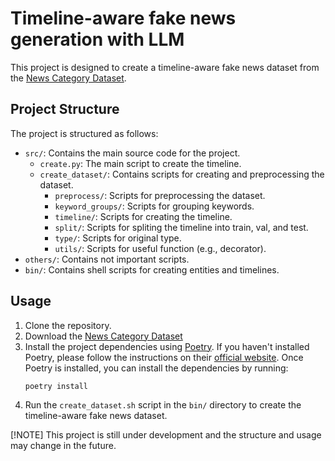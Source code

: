 # Timeline-aware fake news generation with LLM

This project is designed to create a timeline-aware fake news dataset from the [News Category Dataset](https://www.kaggle.com/datasets/rmisra/news-category-dataset?resource=download).

## Project Structure

The project is structured as follows:

- `src/`: Contains the main source code for the project.
  - `create.py`: The main script to create the timeline.
  - `create_dataset/`: Contains scripts for creating and preprocessing the dataset.
    - `preprocess/`: Scripts for preprocessing the dataset.
    - `keyword_groups/`: Scripts for grouping keywords.
    - `timeline/`: Scripts for creating the timeline.
    - `split/`: Scripts for spliting the timeline into train, val, and test.
    - `type/`: Scripts for original type.
    - `utils/`: Scripts for useful function (e.g., decorator).
- `others/`: Contains not important scripts.
- `bin/`: Contains shell scripts for creating entities and timelines.

## Usage

1. Clone the repository.
2. Download the [News Category Dataset](https://www.kaggle.com/datasets/rmisra/news-category-dataset?resource=download)
3. Install the project dependencies using [Poetry](https://python-poetry.org/). If you haven't installed Poetry, please follow the instructions on their [official website](https://python-poetry.org/docs/#installation). Once Poetry is installed, you can install the dependencies by running:
   ```sh
   poetry install
   ```
4. Run the `create_dataset.sh` script in the `bin/` directory to create the timeline-aware fake news dataset.

[!NOTE] This project is still under development and the structure and usage may change in the future.